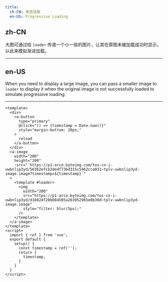 ```yaml
title:
  zh-CN: 渐进加载
  en-US: Progressive Loading
```

## zh-CN

大图可通过给 `loader` 传递一个小一些的图片，让其在原图未被加载成功时显示，以此来模拟渐进加载。

---

## en-US

When you need to display a large image, you can pass a smaller image to `loader` to display it when the original image is not successfully loaded to simulate progressive loading.

---

```vue
<template>
  <div>
    <a-button
      type="primary"
      @click="() => {timestamp = Date.now()}"
      style="margin-bottom: 20px;"
    >
      reload
    </a-button>
  </div>
  <a-image
    width="200"
    height="200"
    :src="`https://p1-arco.byteimg.com/tos-cn-i-uwbnlip3yd/56362efcb2de4f73bd315c5462cca031~tplv-uwbnlip3yd-image.image?timestamp=${timestamp}`"
  >
    <template #loader>
      <img
        width="200"
        src="https://p1-arco.byteimg.com/tos-cn-i-uwbnlip3yd/d18824f28b084505a263052965e0b30d~tplv-uwbnlip3yd-image.image"
        style="filter: blur(5px);"
      />
    </template>
  </a-image>
</template>
<script>
  import { ref } from 'vue';
  export default {
    setup() {
      const timestamp = ref('');
      return {
        timestamp,
      }
    }
  }
</script>
```
